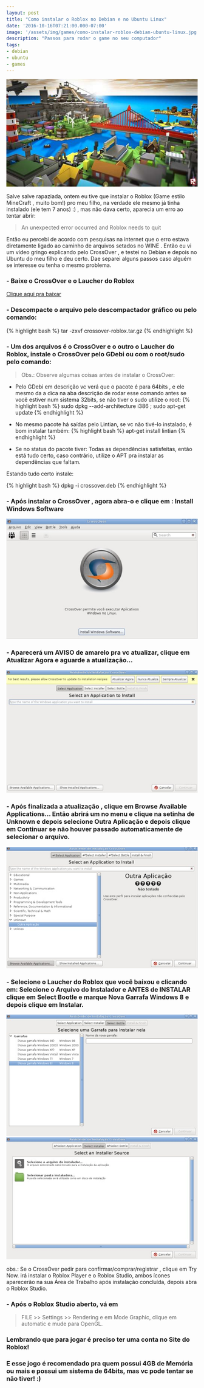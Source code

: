```yaml
---
layout: post
title: "Como instalar o Roblox no Debian e no Ubuntu Linux"
date: '2016-10-16T07:21:00.000-07:00'
image: '/assets/img/games/como-instalar-roblox-debian-ubuntu-linux.jpg'
description: "Passos para rodar o game no seu computador"
tags:
- debian
- ubuntu
- games
---
```


![Como instalar o Roblox no Debian e no Ubuntu Linux](/assets/img/games/como-instalar-roblox-debian-ubuntu-linux.jpg "Como instalar o Roblox no Debian e no Ubuntu Linux")

Salve salve rapaziada, ontem eu tive que instalar o Roblox (Game estilo MineCraft , muito bom!) pro meu filho, na verdade ele mesmo já tinha instalado (ele tem 7 anos) :) , mas não dava certo, aparecia um erro ao tentar abrir:
 
> An unexpected error occurred and Roblox needs to quit
 
Então eu percebi de acordo com pesquisas na internet que o erro estava diretamente ligado ao caminho de arquivos setados no WINE . Então eu vi um vídeo gringo explicando pelo CrossOver , e testei no Debian e depois no Ubuntu do meu filho e deu certo. Dae separei alguns passos caso alguém se interesse ou tenha o mesmo problema.
 
###  - Baixe o CrossOver e o Laucher do Roblox
[Clique aqui pra baixar](https://www.codeweavers.com/products/crossover-linux/download)
 
###  - Descompacte o arquivo pelo descompactador gráfico ou pelo comando:
{% highlight bash %}
tar -zxvf crossover-roblox.tar.gz
{% endhighlight %}

###  - Um dos arquivos é o CrossOver e o outro o Laucher do Roblox, instale o CrossOver pelo GDebi ou com o root/sudo pelo comando:
 
>  Obs.: Observe algumas coisas antes de instalar o CrossOver:
  
- Pelo GDebi em descrição vc verá que o pacote é para 64bits , e ele mesmo da a dica na aba descrição de rodar esse comando antes se você estiver num sistema 32bits, se não tiver o sudo utilize o root:
{% highlight bash %}
sudo dpkg --add-architecture i386 ; sudo apt-get update
{% endhighlight %}
      
- No mesmo pacote há saídas pelo Lintian, se vc não tivé-lo instalado, é bom instalar também:
{% highlight bash %}
apt-get install lintian
{% endhighlight %}
      
- Se no status do pacote tiver: Todas as dependências satisfeitas, então está tudo certo, caso contrário, utilize o APT pra instalar as dependências que faltam. 

Estando tudo certo instale:
 
{% highlight bash %}
dpkg -i crossover.deb
{% endhighlight %}
 
###  - Após instalar o CrossOver , agora abra-o e clique em : Install Windows Software
 
     
![Como instalar o Roblox no Debian e no Ubuntu Linux](/assets/img/games/cross-over-print.jpg "Como instalar o Roblox no Debian e no Ubuntu Linux")
 
###  - Aparecerá um AVISO de amarelo pra vc atualizar, clique em Atualizar Agora e aguarde a atualização...
 
       
![Como instalar o Roblox no Debian e no Ubuntu Linux](/assets/img/games/co2.jpg "Como instalar o Roblox no Debian e no Ubuntu Linux")
 
###  - Após finalizada a atualização , clique em Browse Available Applications... Então abrirá um no menu e clique na setinha de Unknown e depois selecione Outra Aplicação e depois clique em Continuar se não houver passado automaticamente de selecionar o arquivo.
 
        
![Como instalar o Roblox no Debian e no Ubuntu Linux](/assets/img/games/coN.jpg "Como instalar o Roblox no Debian e no Ubuntu Linux")
 
###  - Selecione o Laucher do Roblox que você baixou e clicando em: Selecione o Arquivo do Instalador e ANTES de INSTALAR clique em Select Bootle e marque Nova Garrafa Windows 8 e depois clique em Instalar.
 
      
![Como instalar o Roblox no Debian e no Ubuntu Linux](/assets/img/games/co0.jpg "Como instalar o Roblox no Debian e no Ubuntu Linux")
![Como instalar o Roblox no Debian e no Ubuntu Linux](/assets/img/games/co4.jpg "Como instalar o Roblox no Debian e no Ubuntu Linux")
 
obs.: Se o CrossOver pedir para confirmar/comprar/registrar , clique em Try Now. 
 irá instalar o Roblox Player e o Roblox Studio, ambos ícones aparecerão na sua Área de Trabalho após instalação concluída, depois abra o Roblox Studio.
 
 
###  - Após o Roblox Studio aberto, vá em 

> FILE >> Settings >> Rendering e em Mode Graphic, clique em automatic e mude para OpenGL.
 
### Lembrando que para jogar é preciso ter uma conta no Site do Roblox!
 
### E esse jogo é recomendado pra quem possui 4GB de Memória ou mais e possui um sistema de 64bits, mas vc pode tentar se não tiver! :)
 
 
 

<script async src="https://pagead2.googlesyndication.com/pagead/js/adsbygoogle.js"></script>

<!-- Informat -->
<ins class="adsbygoogle"
 style="display:block"
 data-ad-client="ca-pub-2838251107855362"
 data-ad-slot="2327980059"
 data-ad-format="auto"
 data-full-width-responsive="true"></ins>

<script>
(adsbygoogle = window.adsbygoogle || []).push({});
</script>

